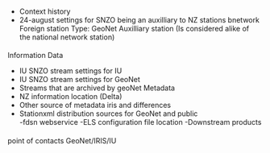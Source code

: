 #### 
- Context history
- 24-august settings for SNZO being an auxilliary to NZ stations bnetwork
Foreign station Type: GeoNet Auxilliary station
  (Is considered alike of the national network station) 
####
Information 
Data
- IU SNZO stream settings for IU
- IU SNZO stream settings for GeoNet
- Streams that are archived by geoNet 
Metadata
- NZ information location (Delta)
- Other source of metadata iris and differences
- Stationxml distribution sources for GeoNet and public  
         -fdsn webservice
         -ELS configuration file location
         -Downstream products
####
point of contacts  GeoNet/IRIS/IU 

  
